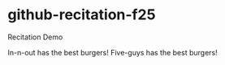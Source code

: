 # github-recitation-f25
Recitation Demo

In-n-out has the best burgers!
Five-guys has the best burgers!
